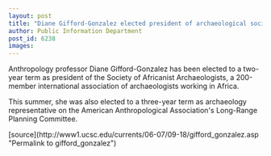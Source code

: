 ```yaml
---
layout: post
title: "Diane Gifford-Gonzalez elected president of archaeological society"
author: Public Information Department
post_id: 6238
images:
---
```


<a name="content" id="content"></a>
<p>
  Anthropology professor Diane Gifford-Gonzalez has been elected to a two-year term as president of the Society of Africanist Archaeologists, a 200-member international association of archaeologists working in Africa.
</p>
<p>
  This summer, she was also elected to a three-year term as archaeology representative on the American Anthropological Association's Long-Range Planning Committee.
</p>
[source](http://www1.ucsc.edu/currents/06-07/09-18/gifford_gonzalez.asp "Permalink to gifford_gonzalez")
